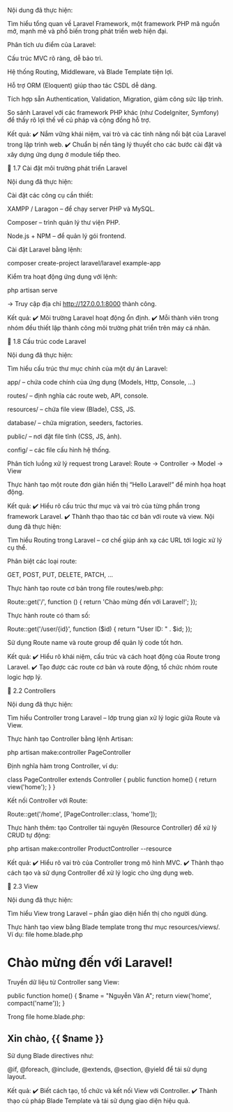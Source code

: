 Nội dung đã thực hiện:

Tìm hiểu tổng quan về Laravel Framework, một framework PHP mã nguồn mở, mạnh mẽ và phổ biến trong phát triển web hiện đại.

Phân tích ưu điểm của Laravel:

Cấu trúc MVC rõ ràng, dễ bảo trì.

Hệ thống Routing, Middleware, và Blade Template tiện lợi.

Hỗ trợ ORM (Eloquent) giúp thao tác CSDL dễ dàng.

Tích hợp sẵn Authentication, Validation, Migration, giảm công sức lập trình.

So sánh Laravel với các framework PHP khác (như CodeIgniter, Symfony) để thấy rõ lợi thế về cú pháp và cộng đồng hỗ trợ.

Kết quả:
✔️ Nắm vững khái niệm, vai trò và các tính năng nổi bật của Laravel trong lập trình web.
✔️ Chuẩn bị nền tảng lý thuyết cho các bước cài đặt và xây dựng ứng dụng ở module tiếp theo.

🔹 1.7 Cài đặt môi trường phát triển Laravel

Nội dung đã thực hiện:

Cài đặt các công cụ cần thiết:

XAMPP / Laragon – để chạy server PHP và MySQL.

Composer – trình quản lý thư viện PHP.

Node.js + NPM – để quản lý gói frontend.

Cài đặt Laravel bằng lệnh:

composer create-project laravel/laravel example-app


Kiểm tra hoạt động ứng dụng với lệnh:

php artisan serve


→ Truy cập địa chỉ http://127.0.0.1:8000 thành công.

Kết quả:
✔️ Môi trường Laravel hoạt động ổn định.
✔️ Mỗi thành viên trong nhóm đều thiết lập thành công môi trường phát triển trên máy cá nhân.

🔹 1.8 Cấu trúc code Laravel

Nội dung đã thực hiện:

Tìm hiểu cấu trúc thư mục chính của một dự án Laravel:

app/ – chứa code chính của ứng dụng (Models, Http, Console, …)

routes/ – định nghĩa các route web, API, console.

resources/ – chứa file view (Blade), CSS, JS.

database/ – chứa migration, seeders, factories.

public/ – nơi đặt file tĩnh (CSS, JS, ảnh).

config/ – các file cấu hình hệ thống.

Phân tích luồng xử lý request trong Laravel:
Route → Controller → Model → View

Thực hành tạo một route đơn giản hiển thị “Hello Laravel!” để minh họa hoạt động.

Kết quả:
✔️ Hiểu rõ cấu trúc thư mục và vai trò của từng phần trong framework Laravel.
✔️ Thành thạo thao tác cơ bản với route và view.
Nội dung đã thực hiện:

Tìm hiểu Routing trong Laravel – cơ chế giúp ánh xạ các URL tới logic xử lý cụ thể.

Phân biệt các loại route:

GET, POST, PUT, DELETE, PATCH, …

Thực hành tạo route cơ bản trong file routes/web.php:

Route::get('/', function () {
    return 'Chào mừng đến với Laravel!';
});


Thực hành route có tham số:

Route::get('/user/{id}', function ($id) {
    return "User ID: " . $id;
});


Sử dụng Route name và route group để quản lý code tốt hơn.

Kết quả:
✔️ Hiểu rõ khái niệm, cấu trúc và cách hoạt động của Route trong Laravel.
✔️ Tạo được các route cơ bản và route động, tổ chức nhóm route logic hợp lý.

🔹 2.2 Controllers

Nội dung đã thực hiện:

Tìm hiểu Controller trong Laravel – lớp trung gian xử lý logic giữa Route và View.

Thực hành tạo Controller bằng lệnh Artisan:

php artisan make:controller PageController


Định nghĩa hàm trong Controller, ví dụ:

class PageController extends Controller {
    public function home() {
        return view('home');
    }
}


Kết nối Controller với Route:

Route::get('/home', [PageController::class, 'home']);


Thực hành thêm: tạo Controller tài nguyên (Resource Controller) để xử lý CRUD tự động:

php artisan make:controller ProductController --resource


Kết quả:
✔️ Hiểu rõ vai trò của Controller trong mô hình MVC.
✔️ Thành thạo cách tạo và sử dụng Controller để xử lý logic cho ứng dụng web.

🔹 2.3 View

Nội dung đã thực hiện:

Tìm hiểu View trong Laravel – phần giao diện hiển thị cho người dùng.

Thực hành tạo view bằng Blade template trong thư mục resources/views/.
Ví dụ: file home.blade.php

<!DOCTYPE html>
<html>
<head>
    <title>Trang chủ</title>
</head>
<body>
    <h1>Chào mừng đến với Laravel!</h1>
</body>
</html>


Truyền dữ liệu từ Controller sang View:

public function home() {
    $name = "Nguyễn Văn A";
    return view('home', compact('name'));
}


Trong file home.blade.php:

<h2>Xin chào, {{ $name }}</h2>


Sử dụng Blade directives như:

@if, @foreach, @include, @extends, @section, @yield để tái sử dụng layout.

Kết quả:
✔️ Biết cách tạo, tổ chức và kết nối View với Controller.
✔️ Thành thạo cú pháp Blade Template và tái sử dụng giao diện hiệu quả.
